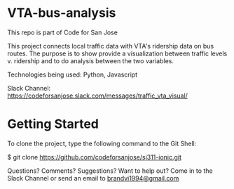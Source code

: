 # VTA-bus-analysis
This repo is part of Code for San Jose

This project connects local traffic data with VTA's ridership data on bus routes. The purpose is to show provide a visualization between traffic levels v. ridership and to do analysis between the two variables. 

Technologies being used: Python, Javascript

Slack Channel: https://codeforsanjose.slack.com/messages/traffic_vta_visual/

# Getting Started

To clone the project, type the following command to the Git Shell: 

$ git clone https://github.com/codeforsanjose/sj311-ionic.git

Questions? Comments? Suggestions? Want to help out? Come in to the Slack Channel or send an email to brandvi1994@gmail.com

